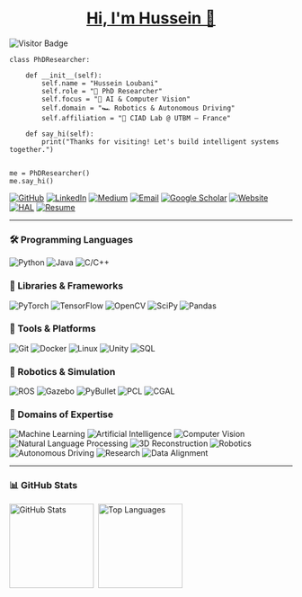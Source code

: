 <h1 align="center"><a href="https://peterhan.dev">Hi, I'm Hussein 👋</a></h1>

<p>
  <img src="https://visitor-badge.laobi.icu/badge?page_id=husein-loubani" alt="Visitor Badge" />
</p>

    class PhDResearcher:
    
        def __init__(self):
            self.name = "Hussein Loubani"
            self.role = "🧠 PhD Researcher"
            self.focus = "🤖 AI & Computer Vision"
            self.domain = "🏎 Robotics & Autonomous Driving"
            self.affiliation = "🔬 CIAD Lab @ UTBM – France"
    
        def say_hi(self):
            print("Thanks for visiting! Let's build intelligent systems together.")
    
    
    me = PhDResearcher()
    me.say_hi()

<p>
  <a href="https://github.com/husein-loubani" target="_blank"><img alt="GitHub" src="https://img.shields.io/badge/GitHub-%2312100E.svg?&style=for-the-badge&logo=github&logoColor=white" /></a>
  <a href="https://www.linkedin.com/in/hussein-loubani/" target="_blank"><img alt="LinkedIn" src="https://img.shields.io/badge/LinkedIn-%230077B5.svg?&style=for-the-badge&logo=linkedin&logoColor=white" /></a>
  <a href="https://medium.com/@hussein-loubani" target="_blank"><img alt="Medium" src="https://img.shields.io/badge/Medium-%2312100E.svg?&style=for-the-badge&logo=medium&logoColor=white" /></a>
  <a href="mailto:hussein_lobs@outlook.com" target="_blank"><img alt="Email" src="https://img.shields.io/badge/Email-D14836.svg?&style=for-the-badge&logo=gmail&logoColor=white" /></a>
  <a href="https://scholar.google.com/citations?user=YOUR_ID_HERE" target="_blank"><img alt="Google Scholar" src="https://img.shields.io/badge/Scholar-4285F4.svg?&style=for-the-badge&logo=googlescholar&logoColor=white" /></a>
  <a href="https://husein-loubani.github.io" target="_blank"><img alt="Website" src="https://img.shields.io/badge/Website-000000.svg?&style=for-the-badge&logo=googlechrome&logoColor=white" /></a>
  <a href="https://hal.science/search/index/?q=hussein+loubani" target="_blank"><img alt="HAL" src="https://img.shields.io/badge/HAL-003A63.svg?&style=for-the-badge&logo=data:image/svg+xml;base64,PHN2ZyB3aWR0aD0iMTAiIGhlaWdodD0iMTAiIHZpZXdCb3g9IjAgMCAxMDAgMTAwIiB4bWxucz0iaHR0cDovL3d3dy53My5vcmcvMjAwMC9zdmciPjxjaXJjbGUgY3g9IjUwIiBjeT0iNTAiIHI9IjQwIiBmaWxsPSIjZmZmZmZmIiBzdHJva2U9IiMwMDNhNjMiIHN0cm9rZS13aWR0aD0iMTUiLz48L3N2Zz4=" /></a>
  <a href="https://drive.google.com/file/d/1wuHkYWU0o-4GvJ_LlB6CL9WyrrTLahAN/view?usp=sharing" target="_blank"><img alt="Resume" src="https://img.shields.io/badge/Resume-4CAF50.svg?&style=for-the-badge&logo=readthedocs&logoColor=white" /></a>
</p>

---

<h3>🛠 Programming Languages</h3>
<p>
  <a><img alt="Python" src="https://img.shields.io/badge/Python-3776AB?style=for-the-badge&logo=python&logoColor=white" /></a>
  <a><img alt="Java" src="https://img.shields.io/badge/Java-007396?style=for-the-badge&logo=openjdk&logoColor=white" /></a>
  <a><img alt="C/C++" src="https://img.shields.io/badge/C/C++-00599C?style=for-the-badge&logo=c%2B%2B&logoColor=white" /></a>
</p>

<h3>🧰 Libraries & Frameworks</h3>
<p>
  <a><img alt="PyTorch" src="https://img.shields.io/badge/PyTorch-EE4C2C?style=for-the-badge&logo=pytorch&logoColor=white" /></a>
  <a><img alt="TensorFlow" src="https://img.shields.io/badge/TensorFlow-FF6F00?style=for-the-badge&logo=tensorflow&logoColor=white" /></a>
  <a><img alt="OpenCV" src="https://img.shields.io/badge/OpenCV-5C3EE8?style=for-the-badge&logo=opencv&logoColor=white" /></a>
  <a><img alt="SciPy" src="https://img.shields.io/badge/SciPy-8CAAE6?style=for-the-badge&logo=scipy&logoColor=white" /></a>
  <a><img alt="Pandas" src="https://img.shields.io/badge/Pandas-150458?style=for-the-badge&logo=pandas&logoColor=white" /></a>
</p>

<h3>🔧 Tools & Platforms</h3>
<p>
  <a><img alt="Git" src="https://img.shields.io/badge/Git-F05032?style=for-the-badge&logo=git&logoColor=white" /></a>
  <a><img alt="Docker" src="https://img.shields.io/badge/Docker-2496ED?style=for-the-badge&logo=docker&logoColor=white" /></a>
  <a><img alt="Linux" src="https://img.shields.io/badge/Linux-FCC624?style=for-the-badge&logo=linux&logoColor=black" /></a>
  <a><img alt="Unity" src="https://img.shields.io/badge/Unity-000000?style=for-the-badge&logo=unity&logoColor=white" /></a>
  <a><img alt="SQL" src="https://img.shields.io/badge/SQL-4479A1?style=for-the-badge&logo=mysql&logoColor=white" /></a>
</p>

<h3>🤖 Robotics & Simulation</h3>
<p>
  <a><img alt="ROS" src="https://img.shields.io/badge/ROS-22314E?style=for-the-badge&logo=ros&logoColor=white" /></a>
  <a><img alt="Gazebo" src="https://img.shields.io/badge/Gazebo-555555?style=for-the-badge&logo=ghost&logoColor=white" /></a>
  <a><img alt="PyBullet" src="https://img.shields.io/badge/PyBullet-9C27B0?style=for-the-badge&logo=python&logoColor=white" /></a>
  <a><img alt="PCL" src="https://img.shields.io/badge/PCL-4285F4?style=for-the-badge&logo=pointy&logoColor=white" /></a>
  <a><img alt="CGAL" src="https://img.shields.io/badge/CGAL-6E4D73?style=for-the-badge&logo=codeforces&logoColor=white" /></a>
</p>

<h3>📌 Domains of Expertise</h3>
<p>
  <a><img alt="Machine Learning" src="https://img.shields.io/badge/Machine%20Learning-00C853?style=for-the-badge&logo=google&logoColor=white" /></a>
  <a><img alt="Artificial Intelligence" src="https://img.shields.io/badge/Artificial%20Intelligence-AA00FF?style=for-the-badge&logo=openai&logoColor=white" /></a>
  <a><img alt="Computer Vision" src="https://img.shields.io/badge/Computer%20Vision-3949AB?style=for-the-badge&logo=visualstudiocode&logoColor=white" /></a>
  <a><img alt="Natural Language Processing" src="https://img.shields.io/badge/NLP-F48FB1?style=for-the-badge&logo=huggingface&logoColor=white" /></a>
  <a><img alt="3D Reconstruction" src="https://img.shields.io/badge/3D%20Reconstruction-607D8B?style=for-the-badge&logo=three.js&logoColor=white" /></a>
  <a><img alt="Robotics" src="https://img.shields.io/badge/Robotics-7C4DFF?style=for-the-badge&logo=robotframework&logoColor=white" /></a>
  <a><img alt="Autonomous Driving" src="https://img.shields.io/badge/Autonomous%20Driving-009688?style=for-the-badge&logo=car&logoColor=white" /></a>
  <a><img alt="Research" src="https://img.shields.io/badge/Research-3F51B5?style=for-the-badge&logo=readthedocs&logoColor=white" /></a>
  <a><img alt="Data Alignment" src="https://img.shields.io/badge/Data%20Alignment-1976D2?style=for-the-badge&logo=databricks&logoColor=white" /></a>
</p>

---

<h3>📊 GitHub Stats</h3>

<div style="display: flex; gap: 0.5rem; flex-wrap: nowrap; align-items: flex-start;">
  <a href="https://github.com/husein-loubani" target="_blank">
    <img src="https://github-readme-stats.vercel.app/api?username=husein-loubani&show_icons=true&theme=tokyonight&hide_title=true" alt="GitHub Stats" height="150" />
  </a>
  <a href="https://github.com/husein-loubani" target="_blank">
    <img src="https://github-readme-stats.vercel.app/api/top-langs/?username=husein-loubani&layout=compact&theme=tokyonight" alt="Top Languages" height="150" />
  </a>
</div>

